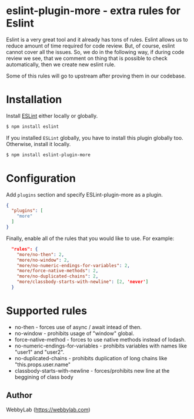 # eslint-plugin-more - extra rules for Eslint

Eslint is a very great tool and it already has tons of rules. Eslint allows us to reduce amount of time required for code review. But, of course, eslint cannot cover all the issues. So, we do in the following way, if during code review we see, that we comment on thing that is possible to check automatically, then we create new eslint rule.

Some of this rules will go to upstream after proving them in our codebase.

# Installation

Install [ESLint](https://www.github.com/eslint/eslint) either locally or globally.

```sh
$ npm install eslint
```

If you installed `ESLint` globally, you have to install this plugin globally too. Otherwise, install it locally.

```sh
$ npm install eslint-plugin-more
```

# Configuration

Add `plugins` section and specify ESLint-plugin-more as a plugin.

```json
{
  "plugins": [
    "more"
  ]
}
```

Finally, enable all of the rules that you would like to use. For example:

```json
  "rules": {
    "more/no-then": 2,
    "more/no-window": 2,
    "more/no-numeric-endings-for-variables": 2,
    "more/force-native-methods": 2,
    "more/no-duplicated-chains": 2,
    "more/classbody-starts-with-newline": [2, 'never']
  }
```

# Supported rules

* no-then - forces use of async / await intead of then.
* no-window - prohibits usage of "window" global.
* force-native-method - forces to use native methods instead of lodash.
* no-numeric-endings-for-variables - prohibits variables with names like "user1" and "user2".
* no-duplicated-chains - prohibits duplication of long chains like "this.props.user.name"
* classbody-starts-with-newline - forces/prohibits new line at the beggining of class body

## Author
WebbyLab (https://webbylab.com)
